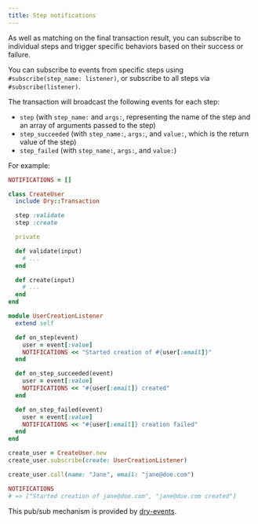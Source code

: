 ```yaml
---
title: Step notifications
---
```


As well as matching on the final transaction result, you can subscribe to individual steps and trigger specific behaviors based on their success or failure.

You can subscribe to events from specific steps using `#subscribe(step_name: listener)`, or subscribe to all steps via `#subscribe(listener)`.

The transaction will broadcast the following events for each step:

- `step` (with `step_name:` and `args:`, representing the name of the step and an array of arguments passed to the step)
- `step_succeeded` (with `step_name:`, `args:`, and `value:`, which is the return value of the step)
- `step_failed` (with `step_name:`, `args:`, and `value:`)

For example:

```ruby
NOTIFICATIONS = []

class CreateUser
  include Dry::Transaction

  step :validate
  step :create

  private

  def validate(input)
    # ...
  end

  def create(input)
    # ...
  end
end

module UserCreationListener
  extend self

  def on_step(event)
    user = event[:value]
    NOTIFICATIONS << "Started creation of #{user[:email]}"
  end

  def on_step_succeeded(event)
    user = event[:value]
    NOTIFICATIONS << "#{user[:email]} created"
  end

  def on_step_failed(event)
    user = event[:value]
    NOTIFICATIONS << "#{user[:email]} creation failed"
  end
end

create_user = CreateUser.new
create_user.subscribe(create: UserCreationListener)

create_user.call(name: "Jane", email: "jane@doe.com")

NOTIFICATIONS
# => ["Started creation of jane@doe.com", "jane@doe.com created"]
```

This pub/sub mechanism is provided by [dry-events](/gems/dry-events).
